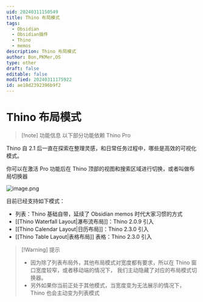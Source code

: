 ```yaml
---
uid: 20240311150549
title: Thino 布局模式
tags:
  - Obsidian
  - Obsidian插件
  - Thino
  - memos
description: Thino 布局模式
author: Bon,PKMer,OS
type: other
draft: false
editable: false
modified: 20240311175922
id: ae18d2392396b9f2
---
```


# Thino 布局模式

> [!note] 功能信息
> 以下部分功能依赖 Thino Pro

Thino 自 2.1 后一直在探索在整理灵感，和日常任务过程中，哪些是高效的可视化模式。

你可以在激活 Pro 功能后在 Thino 顶部的视图和搜索区域进行切换，或者叫做布局切换器

![image.png](https://cdn.pkmer.cn/images/20240311150657.png!pkmer)

目前已经支持如下模式：

- 列表：Thino 基础自带，延续了 Obsidian memos 时代大家习惯的方式
- [[Thino Waterfall Layout|瀑布流布局]]：Thino 2.0.9 引入
- [[Thino Calendar Layout|日历布局]]：Thino 2.3.0 引入
- [[Thino Table Layout|表格布局]] 表格：Thino 2.3.0 引入

>[!Warning] 提示
>- 因为除了列表布局外，其他布局模式对宽度都有要求，所以在 Thino 窗口宽度较窄，或者移动端的情况下， 我们主动隐藏了对应的布局模式切换器。
>- 另外如果你当前正处于其他模式，当宽度变为无法展示的情况下，Thino 也会主动变为列表模式